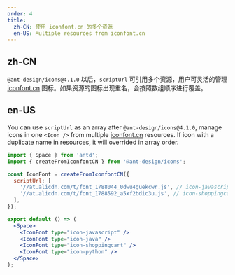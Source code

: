 ```yaml
---
order: 4
title:
  zh-CN: 使用 iconfont.cn 的多个资源
  en-US: Multiple resources from iconfont.cn
---
```


## zh-CN

`@ant-design/icons@4.1.0` 以后，`scriptUrl` 可引用多个资源，用户可灵活的管理 [iconfont.cn](http://iconfont.cn/) 图标。如果资源的图标出现重名，会按照数组顺序进行覆盖。

## en-US

You can use `scriptUrl` as an array after `@ant-design/icons@4.1.0`, manage icons in one `<Icon />` from multiple [iconfont.cn](http://iconfont.cn/) resources. If icon with a duplicate name in resources, it will overrided in array order.

```jsx
import { Space } from 'antd';
import { createFromIconfontCN } from '@ant-design/icons';

const IconFont = createFromIconfontCN({
  scriptUrl: [
    '//at.alicdn.com/t/font_1788044_0dwu4guekcwr.js', // icon-javascript, icon-java, icon-shoppingcart (overrided)
    '//at.alicdn.com/t/font_1788592_a5xf2bdic3u.js', // icon-shoppingcart, icon-python
  ],
});

export default () => (
  <Space>
    <IconFont type="icon-javascript" />
    <IconFont type="icon-java" />
    <IconFont type="icon-shoppingcart" />
    <IconFont type="icon-python" />
  </Space>
);
```
